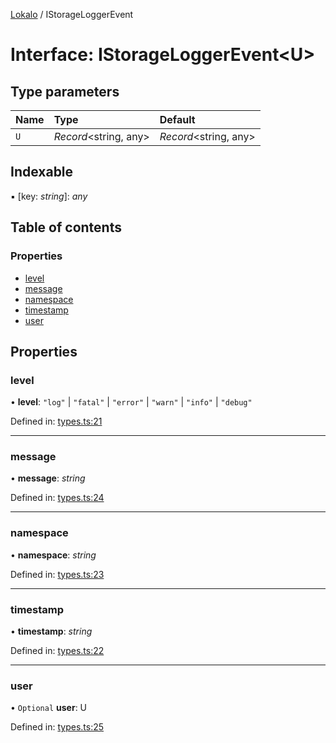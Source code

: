 [Lokalo](../README.md) / IStorageLoggerEvent

# Interface: IStorageLoggerEvent<U\>

## Type parameters

| Name | Type | Default |
| :------ | :------ | :------ |
| `U` | *Record*<string, any\> | *Record*<string, any\> |

## Indexable

▪ [key: *string*]: *any*

## Table of contents

### Properties

- [level](istorageloggerevent.md#level)
- [message](istorageloggerevent.md#message)
- [namespace](istorageloggerevent.md#namespace)
- [timestamp](istorageloggerevent.md#timestamp)
- [user](istorageloggerevent.md#user)

## Properties

### level

• **level**: ``"log"`` \| ``"fatal"`` \| ``"error"`` \| ``"warn"`` \| ``"info"`` \| ``"debug"``

Defined in: [types.ts:21](https://github.com/blujedis/lokalo/blob/8d89221/src/types.ts#L21)

___

### message

• **message**: *string*

Defined in: [types.ts:24](https://github.com/blujedis/lokalo/blob/8d89221/src/types.ts#L24)

___

### namespace

• **namespace**: *string*

Defined in: [types.ts:23](https://github.com/blujedis/lokalo/blob/8d89221/src/types.ts#L23)

___

### timestamp

• **timestamp**: *string*

Defined in: [types.ts:22](https://github.com/blujedis/lokalo/blob/8d89221/src/types.ts#L22)

___

### user

• `Optional` **user**: U

Defined in: [types.ts:25](https://github.com/blujedis/lokalo/blob/8d89221/src/types.ts#L25)
